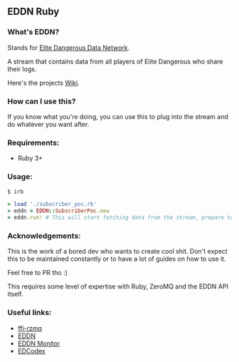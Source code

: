 EDDN Ruby
---

### What's EDDN?

Stands for [Elite Dangerous Data Network](https://github.com/EDCD/EDDN).

A stream that contains data from all players of Elite Dangerous who share their logs.

Here's the projects [Wiki](https://github.com/EDCD/EDDN/wiki).

### How can I use this?

If you know what you're doing, you can use this to plug into the stream and do whatever you want after.

### Requirements:

* Ruby 3+

### Usage:

```ruby
$ irb

> load './subscriber_poc.rb'
> eddn = EDDN::SubscriberPoc.new
> eddn.run! # This will start fetching data from the stream, prepare to have your screen bombarded.
```

### Acknowledgements:

This is the work of a bored dev who wants to create cool shit. Don't expect this to be maintained constantly or to have a lot of guides on how to use it.

Feel free to PR tho :)

This requires some level of expertise with Ruby, ZeroMQ and the EDDN API itself.

### Useful links:

* [ffi-rzmq](https://github.com/chuckremes/ffi-rzmq)
* [EDDN](https://github.com/EDCD/EDDN)
* [EDDN Monitor](https://eddn.edcd.io)
* [EDCodex](http://edcodex.info)
